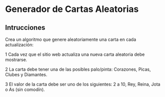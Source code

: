 # Generador de Cartas Aleatorias
## Intrucciones
Crea un algoritmo que genere aleatoriamente una carta en cada actualización:

1 Cada vez que el sitio web actualiza una nueva carta aleatoria debe mostrarse.

2 La carta debe tener una de las posibles palo/pinta: Corazones, Picas, Clubes y Diamantes.

3 El valor de la carta debe ser uno de los siguientes: 2 a 10, Rey, Reina, Jota o As (sin comodín).